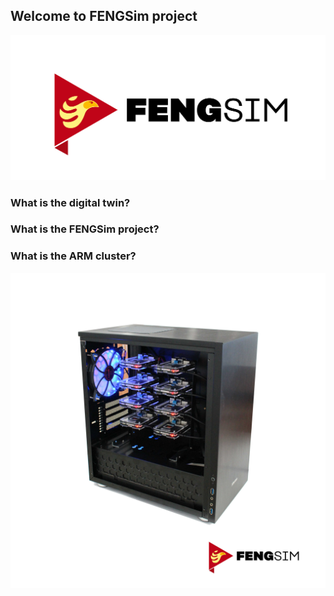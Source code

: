 ## Welcome to FENGSim project
![logo](images/Fengsim_logo_hi.png)

### What is the digital twin?

### What is the FENGSim project?

### What is the ARM cluster?
![logo](images/Mark-1.jpg)

